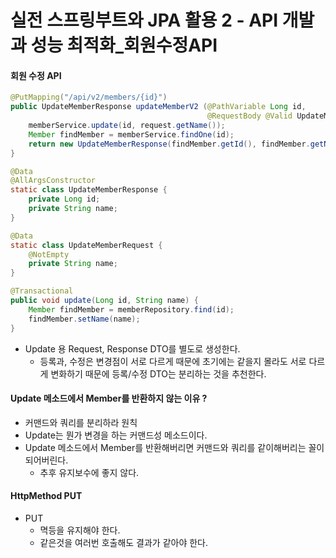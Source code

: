 # 실전 스프링부트와 JPA 활용 2 - API 개발과 성능 최적화_회원수정API

#### 회원 수정 API
```java
@PutMapping("/api/v2/members/{id}")
public UpdateMemberResponse updateMemberV2 (@PathVariable Long id,
                                            @RequestBody @Valid UpdateMemberRequest request) {
    memberService.update(id, request.getName());
    Member findMember = memberService.findOne(id);
    return new UpdateMemberResponse(findMember.getId(), findMember.getName());
}

@Data
@AllArgsConstructor
static class UpdateMemberResponse {
    private Long id;
    private String name;
}

@Data
static class UpdateMemberRequest {
    @NotEmpty
    private String name;
}

@Transactional
public void update(Long id, String name) {
    Member findMember = memberRepository.find(id);
    findMember.setName(name);
}
```

- Update 용 Request, Response DTO를 별도로 생성한다.
    - 등록과, 수정은 변경점이 서로 다르게 때문에 초기에는 같을지 몰라도 서로 다르게 변화하기 때문에 등록/수정 DTO는 분리하는 것을 추천한다.



#### Update 메소드에서 Member를 반환하지 않는 이유 ?
- 커맨드와 쿼리를 분리하라 원칙
- Update는 뭔가 변경을 하는 커맨드성 메소드이다.
- Update 메소드에서 Member를 반환해버리면 커맨드와 쿼리를 같이해버리는 꼴이 되어버린다.
    - 추후 유지보수에 좋지 않다.

#### HttpMethod PUT
- PUT
    - 멱등을 유지해야 한다.
    - 같은것을 여러번 호출해도 결과가 같아야 한다.
